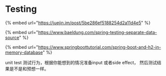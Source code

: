# Testing

{% embed url="https://juejin.im/post/5be286ef5188254d2a11d4e5" %}

{% embed url="https://www.baeldung.com/spring-testing-separate-data-source" %}

{% embed url="https://www.springboottutorial.com/spring-boot-and-h2-in-memory-database" %}

unit test 测试行为，根据你能想到的情况准备input 或者side effect， 然后测试结果是不是和预想一样。

